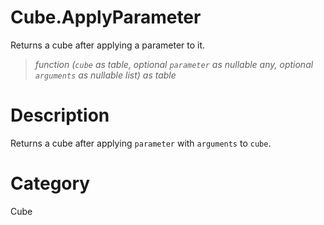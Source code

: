 ﻿# Cube.ApplyParameter
Returns a cube after applying a parameter to it.
> _function (<code>cube</code> as table, optional <code>parameter</code> as nullable any, optional <code>arguments</code> as nullable list) as table_
# Description 
Returns a cube after applying <code>parameter</code> with <code>arguments</code> to <code>cube</code>.
# Category 
Cube
